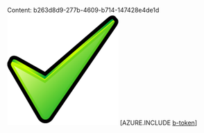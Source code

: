 Content: b263d8d9-277b-4609-b714-147428e4de1d![image](8cb7f707-efe9-425c-97e3-59292db103ec.png)
[AZURE.INCLUDE [b-token](5c481eae-cc27-4bb5-bcc9-18f317e2cbe1.md)]

